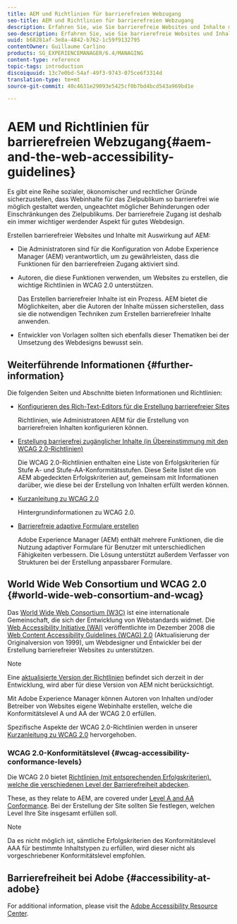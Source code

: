 ```yaml
---
title: AEM und Richtlinien für barrierefreien Webzugang
seo-title: AEM und Richtlinien für barrierefreien Webzugang
description: Erfahren Sie, wie Sie barrierefreie Websites und Inhalte mit AEM erstellen.
seo-description: Erfahren Sie, wie Sie barrierefreie Websites und Inhalte mit AEM erstellen.
uuid: b68281af-3e8a-4842-b762-1c59f9132795
contentOwner: Guillaume Carlino
products: SG_EXPERIENCEMANAGER/6.4/MANAGING
content-type: reference
topic-tags: introduction
discoiquuid: 13c7e0bd-54af-49f3-9743-075ce6f3314d
translation-type: tm+mt
source-git-commit: 40c4631e29093e5425cf0b7bd4bcd543a969bd1e

---
```



# AEM und Richtlinien für barrierefreien Webzugang{#aem-and-the-web-accessibility-guidelines}

Es gibt eine Reihe sozialer, ökonomischer und rechtlicher Gründe sicherzustellen, dass Webinhalte für das Zielpublikum so barrierefrei wie möglich gestaltet werden, ungeachtet möglicher Behinderungen oder Einschränkungen des Zielpublikums. Der barrierefreie Zugang ist deshalb ein immer wichtiger werdender Aspekt für gutes Webdesign.

Erstellen barrierefreier Websites und Inhalte mit Auswirkung auf AEM:

* Die Administratoren sind für die Konfiguration von Adobe Experience Manager (AEM) verantwortlich, um zu gewährleisten, dass die Funktionen für den barrierefreien Zugang aktiviert sind.
* Autoren, die diese Funktionen verwenden, um Websites zu erstellen, die wichtige Richtlinien in WCAG 2.0 unterstützen.

   Das Erstellen barrierefreier Inhalte ist ein Prozess. AEM bietet die Möglichkeiten, aber die Autoren der Inhalte müssen sicherstellen, dass sie die notwendigen Techniken zum Erstellen barrierefreier Inhalte anwenden.

* Entwickler von Vorlagen sollten sich ebenfalls dieser Thematiken bei der Umsetzung des Webdesigns bewusst sein.

## Weiterführende Informationen {#further-information}

Die folgenden Seiten und Abschnitte bieten Informationen und Richtlinien:

* [Konfigurieren des Rich-Text-Editors für die Erstellung barrierefreier Sites](/help/sites-administering/rte-accessible-content.md)

   Richtlinien, wie Administratoren AEM für die Erstellung von barrierefreien Inhalten konfigurieren können.

* [Erstellung barrierefrei zugänglicher Inhalte (in Übereinstimmung mit den WCAG 2.0-Richtlinien)](/help/sites-authoring/creating-accessible-content.md)

   Die WCAG 2.0-Richtlinien enthalten eine Liste von Erfolgskriterien für Stufe A- und Stufe-AA-Konformitätsstufen. Diese Seite listet die von AEM abgedeckten Erfolgskriterien auf, gemeinsam mit Informationen darüber, wie diese bei der Erstellung von Inhalten erfüllt werden können.

* [Kurzanleitung zu WCAG 2.0](/help/managing/qg-wcag.md)

   Hintergrundinformationen zu WCAG 2.0.

* [Barrierefreie adaptive Formulare erstellen](/help/forms/using/creating-accessible-adaptive-forms.md)

   Adobe Experience Manager (AEM) enthält mehrere Funktionen, die die Nutzung adaptiver Formulare für Benutzer mit unterschiedlichen Fähigkeiten verbessern. Die Lösung unterstützt außerdem Verfasser von Strukturen bei der Erstellung anpassbarer Formulare.

## World Wide Web Consortium und WCAG 2.0 {#world-wide-web-consortium-and-wcag}

Das [World Wide Web Consortium (W3C)](https://www.w3.org/) ist eine internationale Gemeinschaft, die sich der Entwicklung von Webstandards widmet. Die [Web Accessibility Initiative (WAI)](https://www.w3.org/WAI/) veröffentlichte im Dezember 2008 die [Web Content Accessibility Guidelines (WCAG) 2.0](https://www.w3.org/TR/WCAG20/) (Aktualisierung der Originalversion von 1999), um Webdesigner und Entwickler bei der Erstellung barrierefreier Websites zu unterstützen.

>[!NOTE]
>
>Eine [aktualisierte Version der Richtlinien](https://www.w3.org/TR/WCAG21/) befindet sich derzeit in der Entwicklung, wird aber für diese Version von AEM nicht berücksichtigt.

Mit Adobe Experience Manager können Autoren von Inhalten und/oder Betreiber von Websites eigene Webinhalte erstellen, welche die Konformitätslevel A und AA der WCAG 2.0 erfüllen.

Spezifische Aspekte der WCAG 2.0-Richtlinien werden in unserer [Kurzanleitung zu WCAG 2.0](/help/managing/qg-wcag.md) hervorgehoben.

### WCAG 2.0-Konformitätslevel {#wcag-accessibility-conformance-levels}

Die WCAG 2.0 bietet [Richtlinien (mit entsprechenden Erfolgskriterien), welche die verschiedenen Level der Barrierefreiheit abdecken](https://www.w3.org/TR/UNDERSTANDING-WCAG20/conformance.html).

These, as they relate to AEM, are covered under [Level A and AA Conformance](/help/sites-authoring/creating-accessible-content.md). Bei der Erstellung der Site sollten Sie festlegen, welchen Level Ihre Site insgesamt erfüllen soll.

>[!NOTE]
>
>Da es nicht möglich ist, sämtliche Erfolgskriterien des Konformitätslevel AAA für bestimmte Inhaltstypen zu erfüllen, wird dieser nicht als vorgeschriebener Konformitätslevel empfohlen.

## Barrierefreiheit bei Adobe {#accessibility-at-adobe}

For additional information, please visit the [Adobe Accessibility Resource Center](https://www.adobe.com/accessibility/).
